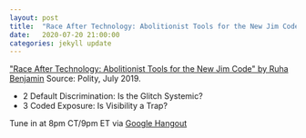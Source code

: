 ```yaml
---
layout: post
title:  "Race After Technology: Abolitionist Tools for the New Jim Code Part 2"
date:   2020-07-20 21:00:00
categories: jekyll update
---
```


["Race After Technology: Abolitionist Tools for the New Jim Code" by Ruha Benjamin](https://www.wiley.com/en-us/Race+After+Technology:+Abolitionist+Tools+for+the+New+Jim+Code-p-9781509526437) Source: Polity, July 2019. 

* 2    Default Discrimination: Is the Glitch Systemic?
* 3    Coded Exposure: Is Visibility a Trap?

Tune in at 8pm CT/9pm ET via [Google Hangout](https://calendar.google.com/event?action=TEMPLATE&tmeid=NzBwNDJnZGk4dGYxZzQ3MmhmZTRhbDVyc2Ygd2lsbGlhbXMucmViZWNjYUBt&tmsrc=williams.rebecca%40gmail.com)
